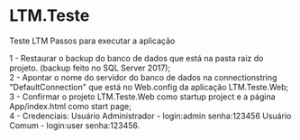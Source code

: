 # LTM.Teste
Teste LTM
Passos para executar a aplicação

1 - Restaurar o backup do banco de dados que está na pasta raiz do projeto. (backup feito no SQL Server 2017);<br/>
2 - Apontar o nome do servidor do banco de dados na connectionstring "DefaultConnection" que está no Web.config da aplicação LTM.Teste.Web;<br/>
3 - Confirmar o projeto LTM.Teste.Web como startup project e a página App/index.html como start page;<br/>
4 - Credenciais: 
Usuário Administrador - login:admin senha:123456
Usuário Comum - login:user senha:123456.
